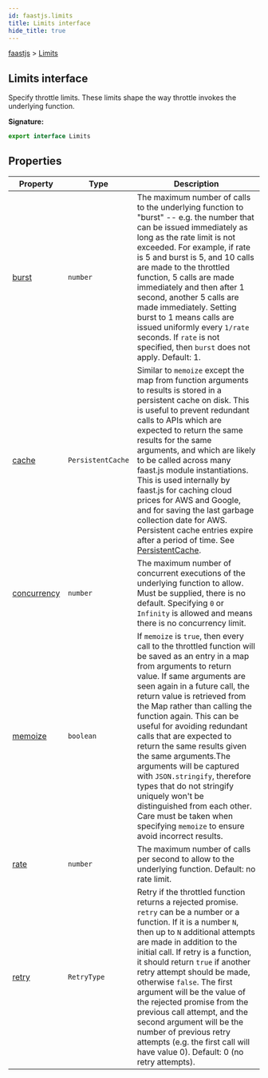 ```yaml
---
id: faastjs.limits
title: Limits interface
hide_title: true
---
```

[faastjs](./faastjs.md) &gt; [Limits](./faastjs.limits.md)

## Limits interface

Specify throttle limits. These limits shape the way throttle invokes the underlying function.

<b>Signature:</b>

```typescript
export interface Limits 
```

## Properties

|  Property | Type | Description |
|  --- | --- | --- |
|  [burst](./faastjs.limits.burst.md) | <code>number</code> | The maximum number of calls to the underlying function to "burst" -- e.g. the number that can be issued immediately as long as the rate limit is not exceeded. For example, if rate is 5 and burst is 5, and 10 calls are made to the throttled function, 5 calls are made immediately and then after 1 second, another 5 calls are made immediately. Setting burst to 1 means calls are issued uniformly every <code>1/rate</code> seconds. If <code>rate</code> is not specified, then <code>burst</code> does not apply. Default: 1. |
|  [cache](./faastjs.limits.cache.md) | <code>PersistentCache</code> | Similar to <code>memoize</code> except the map from function arguments to results is stored in a persistent cache on disk. This is useful to prevent redundant calls to APIs which are expected to return the same results for the same arguments, and which are likely to be called across many faast.js module instantiations. This is used internally by faast.js for caching cloud prices for AWS and Google, and for saving the last garbage collection date for AWS. Persistent cache entries expire after a period of time. See [PersistentCache](./faastjs.persistentcache.md)<!-- -->. |
|  [concurrency](./faastjs.limits.concurrency.md) | <code>number</code> | The maximum number of concurrent executions of the underlying function to allow. Must be supplied, there is no default. Specifying <code>0</code> or <code>Infinity</code> is allowed and means there is no concurrency limit. |
|  [memoize](./faastjs.limits.memoize.md) | <code>boolean</code> | If <code>memoize</code> is <code>true</code>, then every call to the throttled function will be saved as an entry in a map from arguments to return value. If same arguments are seen again in a future call, the return value is retrieved from the Map rather than calling the function again. This can be useful for avoiding redundant calls that are expected to return the same results given the same arguments.<!-- -->The arguments will be captured with <code>JSON.stringify</code>, therefore types that do not stringify uniquely won't be distinguished from each other. Care must be taken when specifying <code>memoize</code> to ensure avoid incorrect results. |
|  [rate](./faastjs.limits.rate.md) | <code>number</code> | The maximum number of calls per second to allow to the underlying function. Default: no rate limit. |
|  [retry](./faastjs.limits.retry.md) | <code>RetryType</code> | Retry if the throttled function returns a rejected promise. <code>retry</code> can be a number or a function. If it is a number <code>N</code>, then up to <code>N</code> additional attempts are made in addition to the initial call. If retry is a function, it should return <code>true</code> if another retry attempt should be made, otherwise <code>false</code>. The first argument will be the value of the rejected promise from the previous call attempt, and the second argument will be the number of previous retry attempts (e.g. the first call will have value 0). Default: 0 (no retry attempts). |
